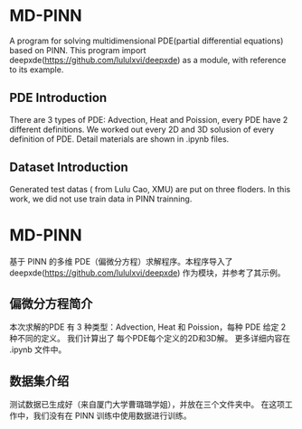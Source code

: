 # MD-PINN
A program for solving multidimensional PDE(partial differential equations) based on PINN.  This program import deepxde(https://github.com/lululxvi/deepxde) as a module, with reference to its example.

## PDE Introduction
There are 3 types of PDE: Advection, Heat and Poission, every PDE have 2 different definitions. We worked out every 2D and 3D solusion of every definition of PDE. Detail materials are shown in .ipynb files. 

## Dataset Introduction
Generated test datas ( from Lulu Cao, XMU) are put on three floders. In this work, we did not use train data in PINN trainning.


# MD-PINN
基于 PINN 的多维 PDE（偏微分方程）求解程序。本程序导入了deepxde(https://github.com/lululxvi/deepxde) 作为模块，并参考了其示例。

## 偏微分方程简介
本次求解的PDE 有 3 种类型：Advection, Heat 和 Poission，每种 PDE 给定 2 种不同的定义。 我们计算出了 每个PDE每个定义的2D和3D解。 更多详细内容在 .ipynb 文件中。

## 数据集介绍
测试数据已生成好（来自厦门大学曹璐璐学姐），并放在三个文件夹中。 在这项工作中，我们没有在 PINN 训练中使用数据进行训练。
